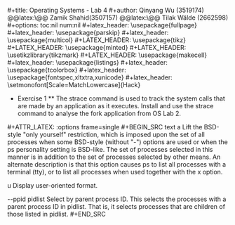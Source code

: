 #+title: Operating Systems - Lab 4
#+author: Qinyang Wu (3519174) @@latex:\\@@ Zamik Shahid(3507157) @@latex:\\@@ Tilak Wälde (2662598)
#+options: toc:nil num:nil
#+latex_header: \usepackage{fullpage}
#+latex_header: \usepackage{parskip}
#+latex_header: \usepackage{multicol}
#+LATEX_HEADER: \usepackage{tikz}
#+LATEX_HEADER: \usepackage{minted}
#+LATEX_HEADER: \usetikzlibrary{tikzmark}
#+LATEX_HEADER: \usepackage{makecell}
#+latex_header: \usepackage{listings}
#+latex_header: \usepackage{tcolorbox}
#+latex_header: \usepackage{fontspec,xltxtra,xunicode}
#+latex_header: \setmonofont[Scale=MatchLowercase]{Hack}

* Exercise 1
** The strace command is used to track the system calls that are made by an application as it
executes. Install and use the strace command to analyse the fork application from OS Lab 2.

#+ATTR_LATEX: :options frame=single
#+BEGIN_SRC text
   a      Lift the BSD-style "only yourself" restriction, which is imposed upon the
          set of all processes when some BSD-style (without "-") options are used or
          when the ps personality setting is BSD-like.  The set of processes selected
          in this manner is in addition to the set of processes selected by other
          means.  An alternate description is that this option causes ps to list all
          processes with a terminal (tty), or to list all processes when used together
          with the x option.

   u      Display user-oriented format.

   --ppid pidlist
          Select by parent process ID.  This selects the processes with a parent
          process ID in pidlist.  That is, it selects processes that are children of
          those listed in pidlist.
#+END_SRC
